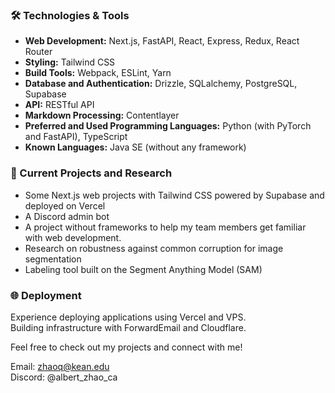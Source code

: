### 🛠️ Technologies & Tools
- **Web Development:** Next.js, FastAPI, React, Express, Redux, React Router  
- **Styling:** Tailwind CSS  
- **Build Tools:** Webpack, ESLint, Yarn  
- **Database and Authentication:** Drizzle, SQLalchemy, PostgreSQL, Supabase  
- **API:** RESTful API  
- **Markdown Processing:** Contentlayer  
- **Preferred and Used Programming Languages:** Python (with PyTorch and FastAPI), TypeScript  
- **Known Languages:** Java SE (without any framework)  

### 🚀 Current Projects and Research
- Some Next.js web projects with Tailwind CSS powered by Supabase and deployed on Vercel  
- A Discord admin bot
- A project without frameworks to help my team members get familiar with web development.
- Research on robustness against common corruption for image segmentation
- Labeling tool built on the Segment Anything Model (SAM)

### 🌐 Deployment
Experience deploying applications using Vercel and VPS.  
Building infrastructure with ForwardEmail and Cloudflare.

Feel free to check out my projects and connect with me!

Email: zhaoq@kean.edu  
Discord: @albert_zhao_ca
